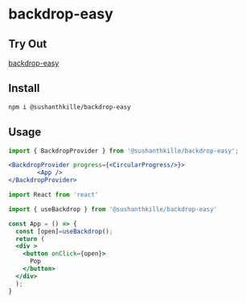 # backdrop-easy

## Try Out

[backdrop-easy](https://hashslash.github.io/backdrop-easy)

## Install

```bash
npm i @sushanthkille/backdrop-easy
```

## Usage

```jsx
import { BackdropProvider } from '@sushanthkille/backdrop-easy';

<BackdropProvider progress={<CircularProgress/>}>
        <App />
</BackdropProvider>
```

```jsx
import React from 'react'

import { useBackdrop } from '@sushanthkille/backdrop-easy'

const App = () => {
  const [open]=useBackdrop();
  return (
  <div >
    <button onClick={open}>
      Pop
    </button>
  </div>
  );
}
```


